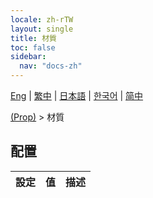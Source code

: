 ```yaml
---
locale: zh-rTW
layout: single
title: 材質
toc: false
sidebar:
  nav: "docs-zh"
---
```

[Eng](/dancexr/menu/2025.5/prop/materials) | [繁中](/tw/dancexr/menu/2025.5/prop/materials) | [日本語](/jp/dancexr/menu/2025.5/prop/materials) | [한국어](/kr/dancexr/menu/2025.5/prop/materials) | [简中](/zh/dancexr/menu/2025.5/prop/materials)

[(Prop)](../menu#(Prop)) > 材質

## 配置

| 設定 | 值 | 描述 |
| :--- | --- | :--- |
